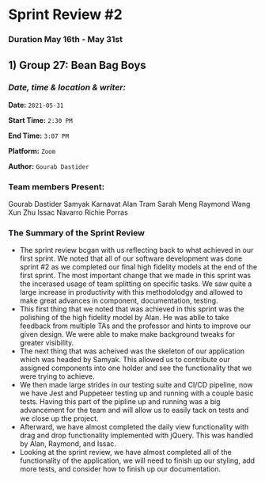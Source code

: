 # Sprint Review #2
### Duration May 16th - May 31st
## 1) Group 27: Bean Bag Boys

### *Date, time & location & writer:*
**Date:** `2021-05-31`

**Start Time:** `2:30 PM`

**End Time:** `3:07 PM`

**Platform:** `Zoom`

**Author:** `Gourab Dastider`

### Team members Present:
Gourab Dastider
Samyak Karnavat
Alan Tram 
Sarah Meng
Raymond Wang
Xun Zhu
Issac Navarro
Richie Porras

### The Summary of the Sprint Review
- The sprint review bcgan with us reflecting back to what achieved in our first sprint. We noted that all of our software development was done sprint #2 as we completed our final high fidelity models at the end of the first sprint. The most important change that we made in this sprint was the incerased usage of team splitting on specific tasks. We saw quite a large increase in productivity with this methodolodgy and allowed to make great advances in component, documentation, testing.
- This first thing that we noted that was achieved in this sprint was the polishing of the high fidelity model by Alan. He was ablle to take feedback from multiple TAs and the professor and hints to improve our given design. We were able to make make background tweaks for greater visibility. 
- The next thing that was acheived was the skeleton of our application which was headed by Samyak. This allowed us to contribute our assigned components into one holder and see the functionality that we were trying to achieve. 
- We then made large strides in our testing suite and CI/CD pipeline, now we have Jest and Puppeteer testing up and running with a couple basic tests. Having this part of the pipline up and running was a big advancement for the team and will allow us to easily tack on tests and we close up the project.
- Afterward, we have almost completed the daily view functionality with drag and drop functionality implemented with jQuery. This was handled by Alan, Raymond, and Issac. 
- Looking at the sprint review, we have almost completed all of the functionality of the application, we will need to finish up our styling, add more tests, and consider how to finish up our documentation.
